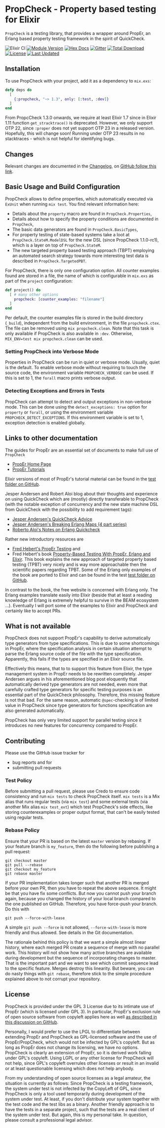 # PropCheck - Property based testing for Elixir

`PropCheck` is a testing library, that provides a wrapper around PropEr, an Erlang
based property testing framework in the spirit of QuickCheck.

![Elixir CI](https://github.com/alfert/propcheck/workflows/Elixir%20CI/badge.svg)
[![Module Version](https://img.shields.io/hexpm/v/propcheck.svg)](https://hex.pm/packages/propcheck)
[![Hex Docs](https://img.shields.io/badge/hex-docs-lightgreen.svg)](https://hexdocs.pm/propcheck/)
[![Gitter](https://badges.gitter.im/propcheck/community.svg)](https://gitter.im/propcheck/community?utm_source=badge&utm_medium=badge&utm_campaign=pr-badge)
[![Total Download](https://img.shields.io/hexpm/dt/propcheck.svg)](https://hex.pm/packages/propcheck)
[![License](https://img.shields.io/hexpm/l/propcheck.svg)](https://hex.pm/packages/propcheck)
[![Last Updated](https://img.shields.io/github/last-commit/alfert/propcheck.svg)](https://github.com/alfert/propcheck/commits/master)

## Installation
To use PropCheck with your project, add it as a dependency to `mix.exs`:

```elixir
defp deps do
  [
    {:propcheck, "~> 1.3", only: [:test, :dev]}
  ]
end
```

From PropcCheck 1.3.0 onwards, we require at least Elixir 1.7 since in Elixir 1.11 function `get_stracktrace()` is deprecated. However, we
only support OTP 22, since `:proper` does not yet support OTP 23 in a released version. Hopefully, this will change soon! Running under
OTP 23 results in no stacktraces - which is not helpful for identifying bugs.

## Changes

Relevant changes are documented in the [Changelog](https://hexdocs.pm/propcheck/changelog.html), on [GitHub
follow this link](CHANGELOG.md).

## Basic Usage and Build Configuration
PropCheck allows to define properties, which automatically executed via `ExUnit`
when running `mix test`. You find relevant information here:

* Details about the `property` macro are found in `PropCheck.Properties`,
* Details about how to specify the property conditions are documented in
  `PropCheck`,
* The basic data generators are found in `PropCheck.BasicTypes`,
* For property testing of state-based systems take a loot at
  `PropCheck.StateM.ModelDSL` for the new DSL (since PropCheck 1.1.0-rc1),
  which is a layer on top of `PropCheck.StateM`.
* The new targeted property based testing approach (TBPT) employing an automated
  search strategy towards more interesting test data is described in
  `PropCheck.TargetedPBT`.

For PropCheck, there is only one configuration option. All counter examples found
are stored in a file, the name of which is configurable in `mix.exs` as part of
the `project` configuration:

```elixir
def project() do
  [ # many other options
    propcheck: [counter_examples: "filename"]
  ]
end
```

Per default, the counter examples file is stored in the build directory (`_build`),
independent from the build environment, in the file `propcheck.ctex`. The file can
be removed using `mix propcheck.clean`. Note that this task is only available if PropCheck
is also available in `:dev`. Otherwise, `MIX_ENV=test mix propcheck.clean` can be used.

### Setting PropCheck into Verbose Mode

Properties in PropCheck can be run in quiet or verbose mode. Usually, quiet is the default. To
enable verbose mode without requiring to touch the source code, the environment variable `PROPCHECK_VERBOSE`
can be used. If this is set to 1, the `forall` macro prints verbose output.

### Detecting Exceptions and Errors in Tests

PropCheck can attempt to detect and output exceptions in non-verbose mode. This can be done using
the `detect_exceptions: true` option for `property` or `forall`, or using the environment variable
`PROPCHECK_DETECT_EXCEPTIONS`. If this environment variable is set to 1, exception detection is enabled
globally.

## Links to other documentation

The guides for PropEr are an essential set of documents to make full use of `PropCheck`

* [PropEr Home Page](https://proper-testing.github.io/index.html)
* [PropEr Tutorials](https://proper-testing.github.io/tutorials.html)

Elixir versions of most of PropEr's tutorial material can be found in the
[test folder on GitHub](https://github.com/alfert/propcheck/tree/master/test).

Jesper Andersen and Robert Aloi blog about their thoughts and experience on
using QuickCheck which are (mostly) directly transferable to PropCheck (with
the notable exception of concurrency and the new state machine DSL from
QuickCheck with the possibility to add requirement tags):

* [Jesper Andersen's QuickCheck Advice](https://medium.com/@jlouis666/quickcheck-advice-c357efb4e7e6#.b9wpla7oi)
* [Jesper Andersen's Breaking Erlang Maps (4 part series)](https://medium.com/@jlouis666/breaking-erlang-maps-4-4ebc3c64068c#.4d61kua92)
* [Roberto Aloi's Notes on Erlang Quickcheck](http://roberto-aloi.com/erlang/notes-on-erlang-quickcheck)

Rather new introductory resources are

* [Fred Hebert's PropEr Testing](http://propertesting.com) and
* Fred Hebert's book [Property-Based Testing With PropEr, Erlang and Elixir](https://pragprog.com/book/fhproper/property-based-testing-with-proper-erlang-and-elixir).
  This book explains the new approach of targeted property based testing (TPBT) very nicely
  and is way more approachable then the scientific papers regarding TPBT. Some of the
  Erlang only examples of the book are ported to Elixir and can be found in the test
  [test folder on GitHub](https://github.com/alfert/propcheck/tree/master/test).

In contrast to the book, the free website is concerned with
Erlang only. The Erlang examples translate easily into Elixir (beside
that at least a reading knowledge of Erlang is extremely helpful to survive
in the BEAM ecosystem ...). Eventually I will port some of the examples to
Elixir and PropCheck and certainly like to accept PRs.

## What is not available

PropCheck does not support PropEr's capability to derive automatically type
generators from type specifications. This is due to some shortcomings in PropEr,
where the specification analysis in certain situation attempt to parse the Erlang source
code of the file with the type specification. Apparently, this fails if the
types are specified in an Elixir source file.

Effectively this means, that to
to support this feature from Elixir, the type management system in PropEr needs
to be rewritten completely. Jesper Andersen argues in his aforementioned blog
post eloquently that automatically derived type generators are not needed, even
more that carefully crafted type generators for specific testing purposes is
an essential part of the QuickCheck philosophy. Therefore, this missing feature
is not that bad. For the same reason, automatic `@spec`-checking is of limited
value in PropCheck since type generators for functions specification are also
generated automatically.

PropCheck has only very limited support for parallel testing since it introduces
no new features for concurrency compared to PropEr.


## Contributing

Please use the GitHub issue tracker for

* bug reports and for
* submitting pull requests

### Test Policy
Before submitting a pull request, please use Credo to ensure code consistency
and run `mix tests` to check PropCheck itself. `mix tests` is a Mix alias that
runs regular tests (via `mix test`) and some external tests (via another Mix
alias `mix test_ext`) which test PropCheck's side effects, like storing
counterexamples or proper output format, that can't be easily tested using
regular tests.

### Rebase Policy
Ensure that your PR is based on the latest `master` version by rebasing. If your
feature branch is `my_feature`, then do the following before publishing a
pull request:

    git checkout master
    git pull --rebase
    git checkout my_feature
    git rebase master

If your PR implementation takes longer such that another PR is merged before
your own PR, then you have to repeat the above sequence. It might be that you
have fix some conflicts. But now you cannot push your branch again, because you
changed the history of your local branch compared to the one published on GitHub.
Therefore, you have force-push your branch. Do this with

    git push --force-with-lease

A simple `git push --force` is not allowed, `--force-with-lease` is more friendly
and thus allowed. See details in the Git documentation.

The rationale behind this policy is that we want a simple almost linear history,
where each merged PR create a sequence of merge with no parallel work. This history
will not show how many active branches are available during development but the
sequence of incorporating changes to master. That is the important part and we
want to see which commit sequence lead to the specific feature. Merges destroy
this linearity. But beware, you can do nasty things with `git rebase`, therefore
stick to the simple procedure explained above to not corrupt your repository.

## License

PropCheck is provided under the GPL 3 License due to its intimate use of PropEr
(which is licensed under GPL 3). In particular, PropEr's exclusion rule of
open source software from copyleft applies here as well [as described in this discussion on GitHub](https://github.com/proper-testing/proper/issues/29#issuecomment-4956226).

Personally, I would prefer to use the LPGL to differentiate between extending PropEr
and PropCheck as GPL-licensed software and the use of PropEr/PropCheck, which would
not be infected by GPL's copyleft. But as long as PropEr does not change its
licensing, we have no options. PropCheck is clearly an extension of PropEr, so it
is derived work falling under GPL's copyleft. Using LGPL or any other license for
PropCheck will not help, since GPL's copyleft overrules other licenses or result
in an invalid or at least questionable licensing which does not help anybody.

From my understanding of open source licenses as a legal amateur, the situation is
currently as follows: Since PropCheck is a testing framework, the
system under test is not infected by the CopyLeft of GPL, since PropCheck is only
a tool used temporarily during development of the system under test. At least,
if you don't distribute your system together with the test code and the test libs
as a binary. Another friendly approach is
to have the tests in a separate project, such that the tests are a real client
of the system under test. But again, this is my personal take. In question, please
consult a professional legal advisor.
